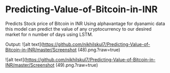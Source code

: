 # Predicting-Value-of-Bitcoin-in-INR
Predicts Stock price of Bitcoin in INR
Using alphavantage for dyanamic data this model can predict the value of any cryptocurrency
to our desired market for n number of days using LSTM.



Output:
![alt text](https://github.com/nikhilskul7/Predicting-Value-of-Bitcoin-in-INR/master/Screenshot (48).png.?raw=true)

![alt text](https://github.com/nikhilskul7/Predicting-Value-of-Bitcoin-in-INR/master/Screenshot (49).png.?raw=true)
